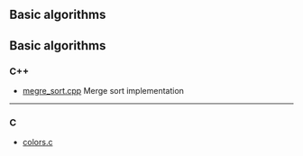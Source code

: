 ## Basic algorithms
## Basic algorithms
### C++

* [megre_sort.cpp](../C++/merge_sort.cpp) Merge sort implementation
___
### C

* [colors.c](../C/colors.c)
